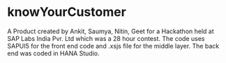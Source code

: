 knowYourCustomer
================

A Product created by Ankit, Saumya, Nitin, Geet for a Hackathon held at SAP Labs India Pvr. Ltd which was a 28 hour contest. The code uses SAPUI5 for the front end code and .xsjs file for the middle layer. The back end was coded in HANA Studio.
